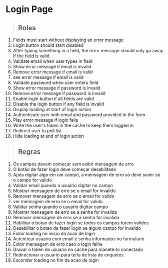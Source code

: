 # Login Page

> ## Roles
1. Fields must start without displaying an error message
2. Login button should start disabled
3. After typing something in a field, the error message should only go away if the field is valid
4. Validate email when user types in field
5. Show error message if email is invalid
6. Remove error message if email is valid
7. see error message if email is valid
8. Validate password when user enters field
9. Show error message if password is invalid
10. Remove error message if password is invalid
11. Enable login button if all fields are valid
12. Disable the login button if any field is invalid
13. Display loading at start of login action
14. Authenticate user with email and password provided in the form
15. Play error message if login fails
16. Write the user's token in the cache to keep them logged in
17. Redirect user to poll list
18. Hide loading at end of login action

> ## Regras
1. Os campos devem começar sem exibir mensagem de erro
2. O botão de fazer login deve começar desabilitado
3. Após digitar algo em um campo, a mensagem de erro só deve sumir se o campo for valido
4. Validar email quando o usuário digitar no campo
5. Mostrar mensagem de erro se o email for invalido
6. Remover mensagem de erro se o email for valido
7. ver mensagem de erro se o email for valido
8. Validar senha quando o usuario digitar campo
9. Mostrar mensagem de erro se a senha for invalida
10. Remover mensagem de erro se a senha for invalida
11. Habilitar o botao de fazer login se todos os campos forem validos
12. Desabilitar o botao de fazer login se algum campo for invalido
13. Exibir loading no inicio da acao de login
14. Autenticar usuario com email e senha informados no formulario
15. Exibir mensagem de erro caso o login falhe
16. Gravar o token do usuario no cache para manete-lo conectado
17. Redirecionar o usuario para terla de lista de enquetes
18. Esconder loading no fim da acao de login
